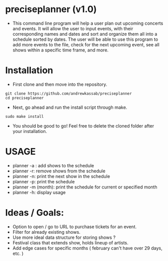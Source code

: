 # preciseplanner (v1.0)
- This command line program will help a user plan out upcoming concerts 
and events. It will allow the user to input events, with their corresponding 
names and dates and sort and organize them all into a schedule sorted by dates. 
The user will be able to use this program to add more events to the file, check 
for the next upcoming event, see all shows within a specific time frame, and more.

# Installation 
- First clone and then move into the repository.
```
git clone https://github.com/andrewkassab/preciseplanner
cd preciseplanner
```
- Next, go ahead and run the install script through make.
```
sudo make install
```
- You should be good to go! Feel free to delete the cloned folder after 
your installation.

# USAGE
- planner -a : add shows to the schedule
- planner -r: remove shows from the schedule
- planner -n: print the next show in the schedule
- planner -p: print the schedule
- planner -m (month): print the schedule for current or specified month
- planner -h: display usage
  
# Ideas / Goals:
- Option to open / go to URL to purchase tickets for an event.
- Filter for already existing shows.
- Use more ideal data structure for storing shows ?
- Festival class that extends show, holds lineup of artists. 
- Add edge cases for specific months ( february can't have over 29 days, etc. )
